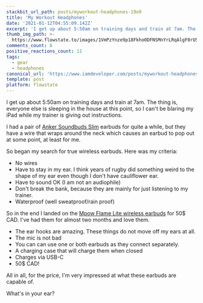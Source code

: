 ```yaml
---
stackbit_url_path: posts/myworkout-headphones-19o9
title: 'My Workout Headphones'
date: '2021-01-12T04:55:09.142Z'
excerpt: 'I get up about 5:50am on training days and train at 7am. The thing is, everyone else is sleeping in the house at this point'
thumb_img_path: >-
  https://www.flowstate.to/images/1VmPzYnze9p18Fkho0DFNSMnYrLRqAlgF0rU5vJe-Ks/s:1000:420/mb:500000/aHR0cHM6Ly93d3cu/Zmxvd3N0YXRlLnRv/L3JlbW90ZWltYWdl/cy9pLzVzMWcwNDIy/amlzZWVhbTJlbzVt/LkpQRw
comments_count: 8
positive_reactions_count: 11
tags:
  - gear
  - headphones
canonical_url: 'https://www.iamdeveloper.com/posts/myworkout-headphones-19o9'
template: post
platform: flowstate
---
```


I get up about 5:50am on training days and train at 7am. The thing is, everyone else is sleeping in the house at this point, so I can't be blaring my iPad while my trainer is giving out instructions.

I had a pair of [Anker Soundbuds Slim](https://www.amazon.ca/gp/product/B01N6DC2ZE/) earbuds for quite a while, but they have a wire that wraps around the neck which causes an earbud to pop out at some point, at least for me.

So began my search for true wireless earbuds. Here was my criteria:

- No wires
- Have to stay in my ear. I think years of rugby did something weird to the shape of my ear even though I don't have cauliflower ear.
- Have to sound OK (I am not an audiophile)
- Don't break the bank, because they are mainly for just listening to my trainer.
- Waterproof (well sweatproof/rain proof)

So in the end I landed on the [Mpow Flame Lite wireless earbuds](https://www.amazon.ca/gp/product/B081DZ72R5/) for 50\$ CAD. I've had them for almost two months and love them.

- The ear hooks are amazing. These things do not move off my ears at all.
- The mic is not bad
- You can can use one or both earbuds as they connect separately.
- A charging case that will charge them when closed
- Charges via USB-C
- 50\$ CAD!

All in all, for the price, I'm very impressed at what these earbuds are capable of.

What's in your ear?
